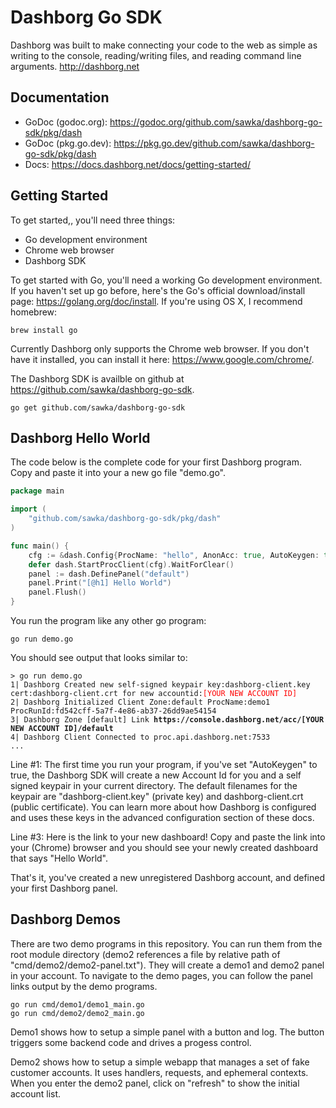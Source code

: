 # Dashborg Go SDK

Dashborg was built to make connecting your code to the web as simple as writing to the console, reading/writing files, and reading command line arguments.  http://dashborg.net

## Documentation

* GoDoc (godoc.org): https://godoc.org/github.com/sawka/dashborg-go-sdk/pkg/dash
* GoDoc (pkg.go.dev): https://pkg.go.dev/github.com/sawka/dashborg-go-sdk/pkg/dash
* Docs: https://docs.dashborg.net/docs/getting-started/

## Getting Started

To get started,, you'll need three things:

* Go development environment
* Chrome web browser
* Dashborg SDK

To get started with Go, you'll need a working Go development environment.  If you haven't set up go before, here's the Go's official download/install page: https://golang.org/doc/install.  If you're using OS X, I recommend homebrew:

```
brew install go
```

Currently Dashborg only supports the Chrome web browser.  If you don't have it installed, you can install it here: https://www.google.com/chrome/.

The Dashborg SDK is availble on github at https://github.com/sawka/dashborg-go-sdk.

```
go get github.com/sawka/dashborg-go-sdk
```

## Dashborg Hello World

The code below is the complete code for your first Dashborg program.  Copy and paste it into your a new go file "demo.go".

```Go
package main

import (
    "github.com/sawka/dashborg-go-sdk/pkg/dash"
)

func main() {
    cfg := &dash.Config{ProcName: "hello", AnonAcc: true, AutoKeygen: true}
    defer dash.StartProcClient(cfg).WaitForClear()
    panel := dash.DefinePanel("default")
    panel.Print("[@h1] Hello World")
    panel.Flush()
}
```

You run the program like any other go program:

```
go run demo.go
```

You should see output that looks similar to:

<pre><code>&gt; go run demo.go
1| Dashborg Created new self-signed keypair key:dashborg-client.key cert:dashborg-client.crt for new accountid:<span style="color: red">[YOUR NEW ACCOUNT ID]</span>
2| Dashborg Initialized Client Zone:default ProcName:demo1 ProcRunId:fd542cff-5a7f-4e86-ab37-26dd9ae54154
3| Dashborg Zone [default] Link <span style="font-weight: bold">https://console.dashborg.net/acc/[YOUR NEW ACCOUNT ID]/default</span>
4| Dashborg Client Connected to proc.api.dashborg.net:7533
...
</code></pre>

Line #1: The first time you run your program, if you've set "AutoKeygen" to true, the Dashborg SDK will create a new Account Id for you and a self signed keypair in your current directory.  The default filenames for the keypair are "dashborg-client.key" (private key) and dashborg-client.crt (public certificate). You can learn more about how Dashborg is configured and uses these keys in the advanced configuration section of these docs.

Line #3: Here is the link to your new dashboard!  Copy and paste the link into your (Chrome) browser and you should see your newly created dashboard that says "Hello World".

That's it, you've created a new unregistered Dashborg account, and defined your first Dashborg panel.


## Dashborg Demos

There are two demo programs in this repository.  You can run them from the root module directory (demo2 references a file by relative path of "cmd/demo2/demo2-panel.txt").  They will create a demo1 and demo2 panel in your account.  To navigate to the demo pages, you can follow the panel links output by the demo programs.

```
go run cmd/demo1/demo1_main.go
go run cmd/demo2/demo2_main.go
```

Demo1 shows how to setup a simple panel with a button and log.  The button triggers some backend code and drives a progess control.

Demo2 shows how to setup a simple webapp that manages a set of fake customer accounts.  It uses handlers, requests, and ephemeral contexts.  When you enter the demo2 panel, click on "refresh" to show the initial account list.

